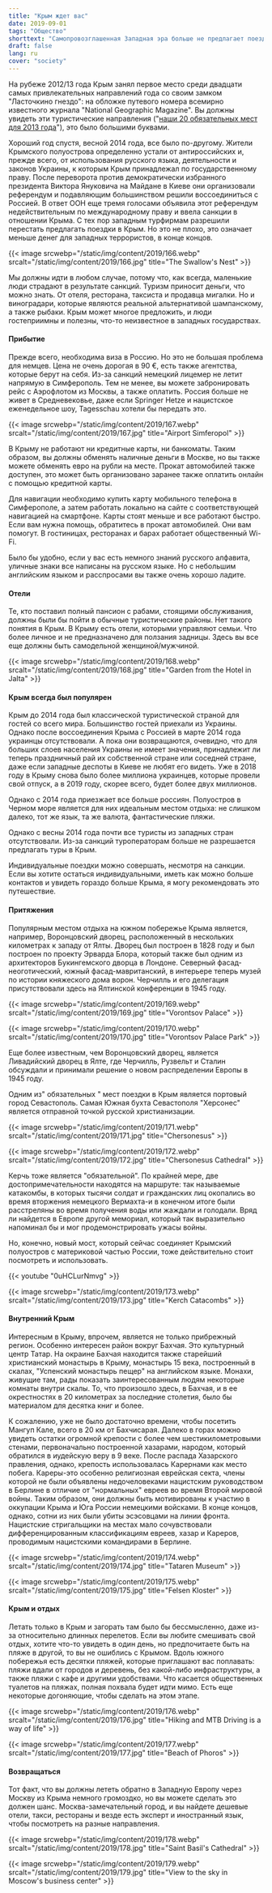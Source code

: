 ```yaml
---
title: "Крым ждет вас"
date: 2019-09-01
tags: "Общество"
shorttext: "Самопровозглашенная Западная эра больше не предлагает поездки в Крым. Запад отвергает демократию и сакионизирует ее."
draft: false
lang: ru
cover: "society"
---
```


На рубеже 2012/13 года Крым занял первое место среди двадцати самых привлекательных направлений года со своим замком "Ласточкино гнездо": на обложке путевого номера всемирно известного журнала "National Geographic Magazine". Вы должны увидеть эти туристические направления ("[наши 20 обязательных мест для 2013 года](https://www.nationalgeographic.com/travel/best-trips-2013/ "Best Trips 2013")"), это было большими буквами.

Хороший год спустя, весной 2014 года, все было по-другому. Жители Крымского полуострова определенно устали от антироссийских и, прежде всего, от использования русского языка, деятельности и законов Украины, к которым Крым принадлежал по государственному праву. После переворота против демократически избранного президента Виктора Януковича на Майдане в Киеве они организовали референдум и подавляющим большинством решили воссоединиться с Россией. В ответ ООН еще тремя голосами объявила этот референдум недействительным по международному праву и ввела санкции в отношении Крыма. С тех пор западным турфирмам разрешили перестать предлагать поездки в Крым. Но это не плохо, это означает меньше денег для западных террористов, в конце концов.

{{< image srcwebp="/static/img/content/2019/166.webp" srcalt="/static/img/content/2019/166.jpg" title="The Swallow's Nest" >}}

Мы должны идти в любом случае, потому что, как всегда, маленькие люди страдают в результате санкций. Туризм приносит деньги, что можно знать. От отеля, ресторана, таксиста и продавца мигалки. Но и виноградари, которые являются реальной альтернативой шампанскому, а также рыбаки. Крым может многое предложить, и люди гостеприимны и полезны, что-то неизвестное в западных государствах. 

#### Прибытие

Прежде всего, необходима виза в Россию. Но это не большая проблема для немцев. Цена не очень дорогая в 90 €, есть также агентства, которые берут на себя. Из-за санкций немецкий лицемер не летит напрямую в Симферополь. Тем не менее, вы можете забронировать рейс с Аэрофлотом из Москвы, а также оплатить. Россия больше не живет в Средневековье, даже если Springer Hetze и нацистское еженедельное шоу, Tagesschau хотели бы передать это.

{{< image srcwebp="/static/img/content/2019/167.webp" srcalt="/static/img/content/2019/167.jpg" title="Airport Simferopol" >}}

В Крыму не работают ни кредитные карты, ни банкоматы. Таким образом, вы должны обменять наличные деньги в Москве, но вы также можете обменять евро на рубли на месте. Прокат автомобилей также доступен, это может быть организовано заранее также оплатить онлайн с помощью кредитной карты.

Для навигации необходимо купить карту мобильного телефона в Симферополе, а затем работать локально на сайте с соответствующей навигацией на смартфоне. Карты стоят меньше и все работают быстро. Если вам нужна помощь, обратитесь в прокат автомобилей. Они вам помогут. В гостиницах, ресторанах и барах работает общественный Wi-Fi.

Было бы удобно, если у вас есть немного знаний русского алфавита, уличные знаки все написаны на русском языке. Но с небольшим английским языком и расспросами вы также очень хорошо ладите. 

#### Отели

Те, кто поставил полный пансион с рабами, стоящими обслуживания, должны были бы пойти в обычные туристические районы. Нет такого понятия в Крым. В Крыму есть отели, которыми управляют семьи. Что более личное и не предназначено для ползания задницы. Здесь вы все еще должны быть самодельной женщиной/мужчиной.

{{< image srcwebp="/static/img/content/2019/168.webp" srcalt="/static/img/content/2019/168.jpg" title="Garden from the Hotel in Jalta" >}}

#### Крым всегда был популярен

Крым до 2014 года был классической туристической страной для гостей со всего мира. Большинство гостей приехали из Украины. Однако после воссоединения Крыма с Россией в марте 2014 года украинцы отсутствовали. А пока они возвращаются, очевидно, что для больших слоев населения Украины не имеет значения, принадлежит ли теперь праздничный рай их собственной стране или соседней стране, даже если западные деспоты в Киеве не любят его видеть. Уже в 2018 году в Крыму снова было более миллиона украинцев, которые провели свой отпуск, а в 2019 году, скорее всего, будет более двух миллионов.

Однако с 2014 года приезжает все больше россиян. Полуостров в Черном море является для них идеальным местом отдыха: не слишком далеко, тот же язык, та же валюта, фантастические пляжи.

Однако с весны 2014 года почти все туристы из западных стран отсутствовали. Из-за санкций туроператорам больше не разрешается предлагать туры в Крым.

Индивидуальные поездки можно совершать, несмотря на санкции. Если вы хотите остаться индивидуальными, иметь как можно больше контактов и увидеть гораздо больше Крыма, я могу рекомендовать это путешествие. 

#### Притяжения

Популярным местом отдыха на южном побережье Крыма является, например, Воронцовский дворец, расположенный в нескольких километрах к западу от Ялты. Дворец был построен в 1828 году и был построен по проекту Эрварда Блора, который также был одним из архитекторов Букингемского дворца в Лондоне. Северный фасад-неоготический, южный фасад-мавританский, в интерьере теперь музей по истории княжеского дома ворон. Черчилль и его делегация присутствовали здесь на Ялтинской конференции в 1945 году.

{{< image srcwebp="/static/img/content/2019/169.webp" srcalt="/static/img/content/2019/169.jpg" title="Vorontsov Palace" >}}

{{< image srcwebp="/static/img/content/2019/170.webp" srcalt="/static/img/content/2019/170.jpg" title="Vorontsov Palace Park" >}}

Еще более известным, чем Воронцовский дворец, является Ливадийский дворец в Ялте, где Черчилль, Рузвельт и Сталин обсуждали и принимали решение о новом распределении Европы в 1945 году.

Одним из" обязательных " мест поездки в Крым является портовый город Севастополь. Самая Южная бухта Севастополя "Херсонес" является отправной точкой русской христианизации.

{{< image srcwebp="/static/img/content/2019/171.webp" srcalt="/static/img/content/2019/171.jpg" title="Chersonesus" >}}

{{< image srcwebp="/static/img/content/2019/172.webp" srcalt="/static/img/content/2019/172.jpg" title="Chersonesus Cathedral" >}}

Керчь тоже является "обязательной". По крайней мере, две достопримечательности находятся на маршруте: так называемые катакомбы, в которых тысячи солдат и гражданских лиц окопались во время вторжения немецкого Вермахта-и в конечном итоге были расстреляны во время получения воды или жаждали и голодали. Вряд ли найдется в Европе другой мемориал, который так выразительно напоминал бы и мог продемонстрировать ужасы войны.

Но, конечно, новый мост, который сейчас соединяет Крымский полуостров с материковой частью России, тоже действительно стоит посмотреть и использовать. 

{{< youtube "0uHCLurNmvg" >}}

{{< image srcwebp="/static/img/content/2019/173.webp" srcalt="/static/img/content/2019/173.jpg" title="Kerch Catacombs" >}}

#### Внутренний Крым

Интересным в Крыму, впрочем, является не только прибрежный регион. Особенно интересен район вокруг Бахчая. Это культурный центр Татар. На окраине Бахчая находится также старейший христианский монастырь в Крыму, монастырь 15 века, построенный в скалах, "Успенский монастырь пещер" на английском языке. Монахи, живущие там, рады показать заинтересованным людям некоторые комнаты внутри скалы. То, что произошло здесь, в Бахчая, и в ее окрестностях в 20 километрах за последние столетия, было бы материалом для десятка книг и более.

К сожалению, уже не было достаточно времени, чтобы посетить Мангуп Кале, всего в 20 км от Бахчисарая. Далеко в горах можно увидеть остатки огромной крепости с более чем шестикилометровыми стенами, первоначально построенной хазарами, народом, который обратился в иудейскую веру в 9 веке. После распада Хазарского правления, однако, крепость использовалась Карернами как место побега. Кареры-это особенно религиозная еврейская секта, члены которой не были объявлены недочеловеками нацистским руководством в Берлине в отличие от "нормальных" евреев во время Второй мировой войны. Таким образом, они должны быть мотивированы к участию в оккупации Крыма и Юга России немецкими войсками. В конце концов, однако, сотни из них были убиты эсэсовцами на линии фронта. Нацистские стригальщики на местах мало сочувствовали дифференцированным классификациям евреев, хазар и Кареров, проводимым нацистскими командирами в Берлине.

{{< image srcwebp="/static/img/content/2019/174.webp" srcalt="/static/img/content/2019/174.jpg" title="Tataren Museum" >}}

{{< image srcwebp="/static/img/content/2019/175.webp" srcalt="/static/img/content/2019/175.jpg" title="Felsen Kloster" >}}

#### Крым и отдых

Летать только в Крым и загорать там было бы бессмысленно, даже из-за относительно длинных перелетов. Если вы любите смешивать свой отдых, хотите что-то увидеть в один день, но предпочитаете быть на пляже в другой, то вы не ошиблись с Крымом. Вдоль южного побережья есть десятки пляжей, которые приглашают вас поплавать: пляжи вдали от городов и деревень, без какой-либо инфраструктуры, а также пляжи с кафе и другими удобствами. Что касается общественных туалетов на пляжах, полная похвала будет идти мимо. Есть еще некоторые догоняющие, чтобы сделать на этом этапе.

{{< image srcwebp="/static/img/content/2019/176.webp" srcalt="/static/img/content/2019/176.jpg" title="Hiking and MTB Driving is a way of life" >}}

{{< image srcwebp="/static/img/content/2019/177.webp" srcalt="/static/img/content/2019/177.jpg" title="Beach of Phoros" >}}

#### Возвращаться

Тот факт, что вы должны лететь обратно в Западную Европу через Москву из Крыма немного громоздко, но вы можете сделать это должен шанс. Москва-замечательный город, и вы найдете дешевые отели, такси, рестораны и везде есть эксперт и иностранный язык, чтобы посмотреть на разные направления. 

{{< image srcwebp="/static/img/content/2019/178.webp" srcalt="/static/img/content/2019/178.jpg" title="Saint Basil's Cathedral" >}}

{{< image srcwebp="/static/img/content/2019/179.webp" srcalt="/static/img/content/2019/179.jpg" title="View to the sky in Moscow's business center" >}}
